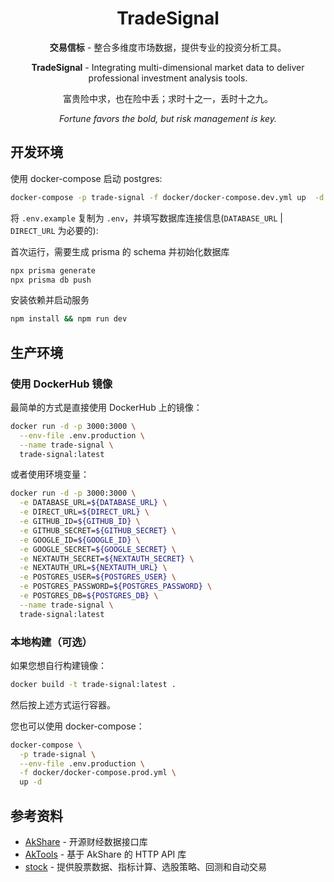 <div align="center">

# TradeSignal

**交易信标** - 整合多维度市场数据，提供专业的投资分析工具。

**TradeSignal** - Integrating multi-dimensional market data to deliver professional investment analysis tools.

富贵险中求，也在险中丢；求时十之一，丢时十之九。

_Fortune favors the bold, but risk management is key._

</div>

## 开发环境

使用 docker-compose 启动 postgres:

````bash
docker-compose -p trade-signal -f docker/docker-compose.dev.yml up  -d
````

将 `.env.example` 复制为 `.env`，并填写数据库连接信息(`DATABASE_URL` | `DIRECT_URL` 为必要的):

首次运行，需要生成 prisma 的 schema 并初始化数据库

````bash
npx prisma generate
npx prisma db push
````

安装依赖并启动服务

````bash
npm install && npm run dev
````

## 生产环境

### 使用 DockerHub 镜像

最简单的方式是直接使用 DockerHub 上的镜像：

```bash
docker run -d -p 3000:3000 \
  --env-file .env.production \
  --name trade-signal \
  trade-signal:latest
```

或者使用环境变量：

```bash
docker run -d -p 3000:3000 \
  -e DATABASE_URL=${DATABASE_URL} \
  -e DIRECT_URL=${DIRECT_URL} \
  -e GITHUB_ID=${GITHUB_ID} \
  -e GITHUB_SECRET=${GITHUB_SECRET} \
  -e GOOGLE_ID=${GOOGLE_ID} \
  -e GOOGLE_SECRET=${GOOGLE_SECRET} \
  -e NEXTAUTH_SECRET=${NEXTAUTH_SECRET} \
  -e NEXTAUTH_URL=${NEXTAUTH_URL} \
  -e POSTGRES_USER=${POSTGRES_USER} \
  -e POSTGRES_PASSWORD=${POSTGRES_PASSWORD} \
  -e POSTGRES_DB=${POSTGRES_DB} \
  --name trade-signal \
  trade-signal:latest
```

### 本地构建（可选）

如果您想自行构建镜像：

```bash
docker build -t trade-signal:latest .
```

然后按上述方式运行容器。

您也可以使用 docker-compose：

```bash
docker-compose \
  -p trade-signal \
  --env-file .env.production \
  -f docker/docker-compose.prod.yml \
  up -d
```

## 参考资料

* [AkShare](https://github.com/jindaxiang/akshare) - 开源财经数据接口库
* [AkTools](https://github.com/jindaxiang/aktools) - 基于 AkShare 的 HTTP API 库
* [stock](https://github.com/myhhub/stock) - 提供股票数据、指标计算、选股策略、回测和自动交易
